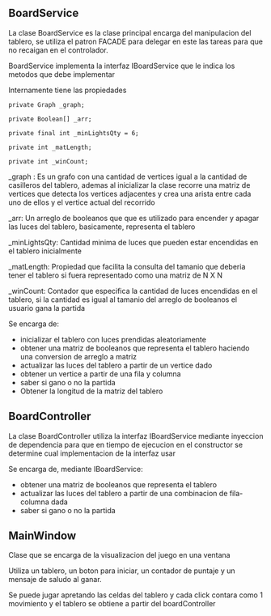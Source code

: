 ## BoardService 

La clase BoardService es la clase principal encarga del manipulacion del tablero, se utiliza el patron FACADE para delegar en este las tareas para que no recaigan en el controlador. 

BoardService implementa la interfaz IBoardService que le indica los metodos que debe implementar 

Internamente tiene las propiedades  
```
private Graph _graph; 

private Boolean[] _arr; 

private final int _minLightsQty = 6; 

private int _matLength; 

private int _winCount; 
```
_graph : Es un grafo con una cantidad de vertices igual a la cantidad de casilleros del tablero, ademas al inicializar la clase recorre una matriz de vertices que detecta los vertices adjacentes y crea una arista entre cada uno de ellos y el vertice actual del recorrido 

_arr: Un arreglo de booleanos que que es utilizado para encender y apagar las luces del tablero, basicamente, representa el tablero 

_minLightsQty: Cantidad minima de luces que pueden estar encendidas en el tablero inicialmente 

_matLength: Propiedad que facilita la consulta del tamanio que deberia tener el tablero si fuera representado como una matriz de N X N

_winCount: Contador que especifica la cantidad de luces encendidas en el tablero, si la cantidad es igual al tamanio del arreglo de booleanos el usuario gana la partida 

Se encarga de:
- inicializar el tablero con luces prendidas aleatoriamente
- obtener una matriz de booleanos que representa el tablero haciendo una conversion de arreglo a matriz
- actualizar las luces del tablero a partir de un vertice dado
- obtener un vertice a partir de una fila y columna
- saber si gano o no la partida
- Obtener la longitud de la matriz del tablero

## BoardController 

La clase BoardController utiliza la interfaz IBoardService mediante inyeccion de dependencia para que en tiempo de ejecucion en el constructor se determine cual implementacion de la interfaz usar

Se encarga de, mediante IBoardService:
- obtener una matriz de booleanos que representa el tablero
- actualizar las luces del tablero a partir de una combinacion de fila-columna dada
- saber si gano o no la partida

## MainWindow

Clase que se encarga de la visualizacion del juego en una ventana

Utiliza un tablero, un boton para iniciar, un contador de puntaje y un mensaje de saludo al ganar.

Se puede jugar apretando las celdas del tablero y cada click contara como 1 movimiento y el tablero se obtiene a partir del boardController